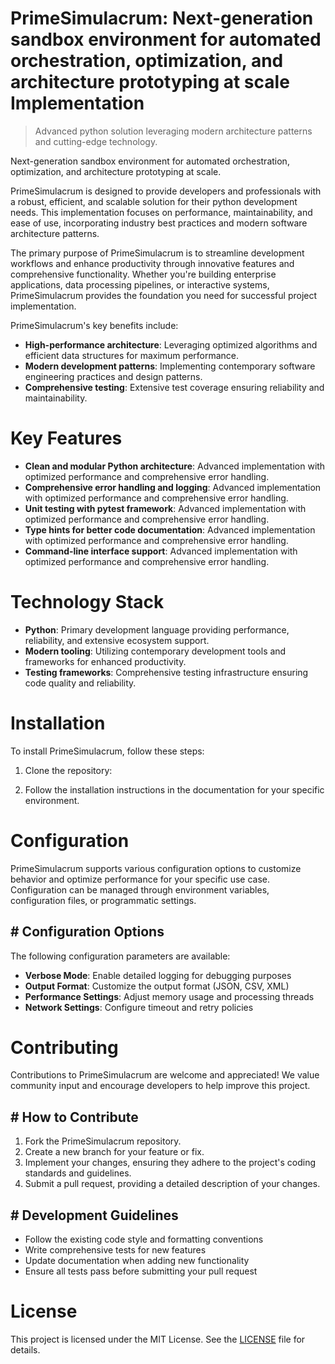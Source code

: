 <!-- fallback_PrimeSimulacrum_20250802211517_66190 -->

# PrimeSimulacrum: Next-generation sandbox environment for automated orchestration, optimization, and architecture prototyping at scale Implementation
> Advanced python solution leveraging modern architecture patterns and cutting-edge technology.

Next-generation sandbox environment for automated orchestration, optimization, and architecture prototyping at scale.

PrimeSimulacrum is designed to provide developers and professionals with a robust, efficient, and scalable solution for their python development needs. This implementation focuses on performance, maintainability, and ease of use, incorporating industry best practices and modern software architecture patterns.

The primary purpose of PrimeSimulacrum is to streamline development workflows and enhance productivity through innovative features and comprehensive functionality. Whether you're building enterprise applications, data processing pipelines, or interactive systems, PrimeSimulacrum provides the foundation you need for successful project implementation.

PrimeSimulacrum's key benefits include:

* **High-performance architecture**: Leveraging optimized algorithms and efficient data structures for maximum performance.
* **Modern development patterns**: Implementing contemporary software engineering practices and design patterns.
* **Comprehensive testing**: Extensive test coverage ensuring reliability and maintainability.

# Key Features

* **Clean and modular Python architecture**: Advanced implementation with optimized performance and comprehensive error handling.
* **Comprehensive error handling and logging**: Advanced implementation with optimized performance and comprehensive error handling.
* **Unit testing with pytest framework**: Advanced implementation with optimized performance and comprehensive error handling.
* **Type hints for better code documentation**: Advanced implementation with optimized performance and comprehensive error handling.
* **Command-line interface support**: Advanced implementation with optimized performance and comprehensive error handling.

# Technology Stack

* **Python**: Primary development language providing performance, reliability, and extensive ecosystem support.
* **Modern tooling**: Utilizing contemporary development tools and frameworks for enhanced productivity.
* **Testing frameworks**: Comprehensive testing infrastructure ensuring code quality and reliability.

# Installation

To install PrimeSimulacrum, follow these steps:

1. Clone the repository:


2. Follow the installation instructions in the documentation for your specific environment.

# Configuration

PrimeSimulacrum supports various configuration options to customize behavior and optimize performance for your specific use case. Configuration can be managed through environment variables, configuration files, or programmatic settings.

## # Configuration Options

The following configuration parameters are available:

* **Verbose Mode**: Enable detailed logging for debugging purposes
* **Output Format**: Customize the output format (JSON, CSV, XML)
* **Performance Settings**: Adjust memory usage and processing threads
* **Network Settings**: Configure timeout and retry policies

# Contributing

Contributions to PrimeSimulacrum are welcome and appreciated! We value community input and encourage developers to help improve this project.

## # How to Contribute

1. Fork the PrimeSimulacrum repository.
2. Create a new branch for your feature or fix.
3. Implement your changes, ensuring they adhere to the project's coding standards and guidelines.
4. Submit a pull request, providing a detailed description of your changes.

## # Development Guidelines

* Follow the existing code style and formatting conventions
* Write comprehensive tests for new features
* Update documentation when adding new functionality
* Ensure all tests pass before submitting your pull request

# License

This project is licensed under the MIT License. See the [LICENSE](https://github.com/cerenyilmazjinx/PrimeSimulacrum/blob/main/LICENSE) file for details.
